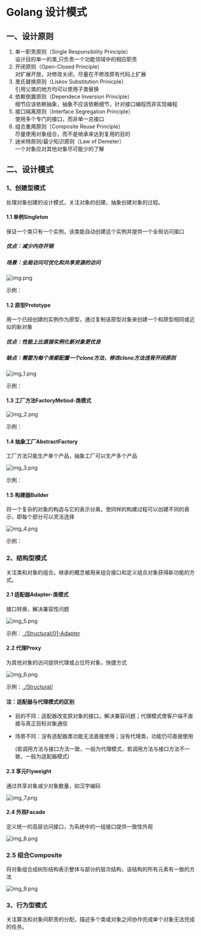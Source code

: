 # Golang 设计模式

## 一、设计原则
1. 单一职责原则（Single Responsibility Principle）  
设计目的单一的类,只负责一个功能领域中的相应职责
2. 开闭原则（Open-Closed Principle）  
对扩展开放，对修改关闭，尽量在不修改原有代码上扩展
3. 里氏替换原则（Liskov Substitution Prinicple）  
引用父类的地方均可以使用子类替换
4. 依赖倒置原则（Dependece Inversion Principle）  
细节应该依赖抽象，抽象不应该依赖细节，针对接口编程而非实现编程
5. 接口隔离原则（Interface Segregation Principle）  
使用多个专门的接口，而非单一总接口
6. 组合重用原则（Composite Reuse Principle）  
尽量使用对象组合，而不是继承来达到复用的目的
7. 迪米特原则/最少知识原则（Law of Demeter）  
一个对象应对其他对象尽可能少的了解

## 二、设计模式
### 1、创建型模式
处理对象创建的设计模式，关注对象的创建，抽象创建对象的过程。

#### 1.1 单例Singleton
保证一个类只有一个实例，该类能自动创建这个实例并提供一个全局访问接口
##### 优点：减少内存开销
##### 场景：全局访问可优化和共享资源的访问

![img.png](img.png)

示例：
#### 1.2 原型Prototype
用一个已经创建的实例作为原型，通过复制该原型对象来创建一个和原型相同或近似的新对象
##### 优点：性能上比直接实例化新对象更优良
##### 缺点：需要为每个类都配置一个clone方法，修改clone方法违背开闭原则
![img_1.png](img_1.png)

示例：
#### 1.3 工厂方法FactoryMetiod-类模式
![img_2.png](img_2.png)

示例：
#### 1.4 抽象工厂AbstractFactory
工厂方法只能生产单个产品，抽象工厂可以生产多个产品

![img_3.png](img_3.png)

示例：

#### 1.5 构建器Builder
将一个复杂的对象的构造与它的表示分离，使同样的构建过程可以创建不同的表示，即每个部分可以灵活选择

![img_4.png](img_4.png)

示例：
### 2、结构型模式
关注类和对象的组合。继承的概念被用来组合接口和定义组合对象获得新功能的方式。
#### 2.1 适配器Adapter-类模式
接口转换，解决兼容性问题

![img_5.png](img_5.png)

示例：[ ./Structural/01-Adapter]()
#### 2.2 代理Proxy
为其他对象的访问提供代理或占位符对象，快捷方式

![img_6.png](img_6.png)

示例：[ ./Structural/]()

#### 注：适配器与代理模式的区别
* 目的不同：适配器改变原对象的接口，解决兼容问题；代理模式使客户端不直接与真正目标对象通信
* 场景不同：没有适配器类功能无法直接使用；没有代理类，功能仍可直接使用

  (若调用方法与接口方法一致，一般为代理模式，若调用方法与接口方法不一致，一般为适配器模式)

#### 2.3 享元Flyweight
通过共享对象减少对象数量，如汉字编码

![img_7.png](img_7.png)

#### 2.4 外观Facade
定义统一的高层访问接口，为系统中的一组接口提供一致性外观

![img_8.png](img_8.png)

### 2.5 组合Composite
将对象组合成树形结构表示整体与部分的层次结构，该结构的所有元素有一致的方法

![img_9.png](img_9.png)

###
###
### 3、行为型模式
关注算法和对象间职责的分配，描述多个类或对象之间协作完成单个对象无法完成的任务。
